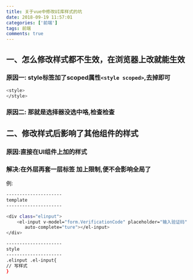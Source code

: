 ```yaml
---
title: 关于vue中修改UI库样式的坑
date: 2018-09-19 11:57:01
categories: ['前端'] 
tags: 前端
comments: true
---
```


## 一、怎么修改样式都不生效，在浏览器上改就能生效

### 原因一: style标签加了scoped属性`<style scoped>`,去掉即可
```bash
<style>
</style>
```
### 原因二: 那就是选择器没选中咯,检查检查


## 二、修改样式后影响了其他组件的样式

### 原因:直接在UI组件上加的样式

### 解决:在外层再套一层标签 加上限制,便不会影响全局了
例:
```bash
---------------------
template
---------------------

<div class="elinput">
	<el-input v-model="form.VerificationCode" placeholder="输入验证码"
	   auto-complete="ture"></el-input>
</div>

---------------------
style
---------------------
.elinput .el-input{
// 写样式
}
```

